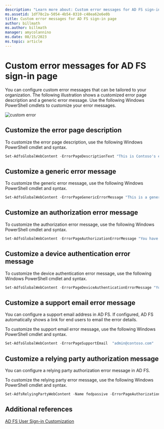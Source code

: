 ```yaml
---
description: "Learn more about: Custom error messages for AD FS sign-in page"
ms.assetid: 1df78c2a-5054-4b54-8310-c48ea62e6e0b
title: Custom error messages for AD FS sign-in page
author: billmath
ms.author: billmath
manager: amycolannino
ms.date: 08/15/2023
ms.topic: article
---
```


# Custom error messages for AD FS sign-in page

You can configure custom error messages that can be tailored to your organization. The following illustration shows a customized error page description and a generic error message. Use the following Windows PowerShell cmdlets to customize your error messages.

![custom error](media/AD-FS-user-sign-in-customization/ADFS_Blue_Custom3.png)

## Customize the error page description

To customize the error page description, use the following Windows PowerShell cmdlet and syntax.

```powershell
Set-AdfsGlobalWebContent -ErrorPageDescriptionText "This is Contoso's error page description"
```

## Customize a generic error message
To customize the generic error message, use the following Windows PowerShell cmdlet and syntax.

```powershell
Set-AdfsGlobalWebContent -ErrorPageGenericErrorMessage "This is a generic error message.  Contact Contoso IT for assistance."
```

## Customize an authorization error message
To customize the authorization error message, use the following Windows PowerShell cmdlet and syntax.

```powershell
Set-AdfsGlobalWebContent -ErrorPageAuthorizationErrorMessage "You have received an Authorization error.  Contact Contoso IT for assistance."
```

## Customize a device authentication error message
To customize the device authentication error message, use the following Windows PowerShell cmdlet and syntax.

```powershell
Set-AdfsGlobalWebContent -ErrorPageDeviceAuthenticationErrorMessage "Your device is not authorized.  Contact Contoso IT for assistance."
```

## Customize a support email error message
You can configure a support email address in AD FS. If configured, AD FS automatically shows a link for end users to email the error details.

To customize the support email error message, use the following Windows PowerShell cmdlet and syntax.

```powershell
Set-AdfsGlobalWebContent -ErrorPageSupportEmail  "admin@contoso.com"
```

## Customize a relying party authorization message
You can configure a relying party authorization error message in AD FS.

To customize the relying party error message, use the following Windows PowerShell cmdlet and syntax.

```powershell
Set-AdfsRelyingPartyWebContent -Name fedpassive -ErrorPageAuthorizationErrorMessage "<p> You need to be a member of Security Auditors to access this site. Click <A href='http://accessrequest/'>here</A> for more information.</p>"
```

## Additional references

[AD FS User Sign-in Customization](AD-FS-user-sign-in-customization.md)

